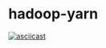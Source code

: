 # hadoop-yarn

[![asciicast](https://asciinema.org/a/98uh7n5b4fqu1wqhlmztp5jkw.png)](https://asciinema.org/a/98uh7n5b4fqu1wqhlmztp5jkw)
